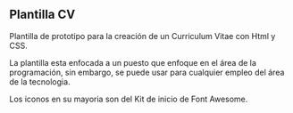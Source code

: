 ## Plantilla CV

Plantilla de prototipo para la creación de un Curriculum Vitae con Html y CSS.

La plantilla esta enfocada a un puesto que enfoque en el área de la programación, sin embargo, se puede usar para cualquier empleo del área de la tecnologia.

Los iconos en su mayoria son del Kit de inicio de Font Awesome.